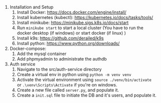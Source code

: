 1. Installation and Setup
   1. Install Docker: https://docs.docker.com/engine/install/
   2. Install kubernetes (kubectl): https://kubernetes.io/docs/tasks/tools/
   3. Install minikube: https://minikube.sigs.k8s.io/docs/start
   4. Run `minikube start` to start a local cluster (You have to run the docker desktop (if windows) or start docker (if linux) )
   5. Install k9s: https://github.com/derailed/k9s
   6. Install python: https://www.python.org/downloads/
2. Docker-compose:
   1. Add the mysql container
   2. Add phpmyadmin to administrate the authdb
3. Auth service
   1. Navigate to the src/auth-service directory
   2. Create a virtual env in python using `python -m venv venv`
   3. Activate the virtual environment using `source ./venv/bin/activate` or `.\venv\Scripts\Activate` if you're on windows.
   4. Create a new file called `server.py`, and populate it.
   5. Create a `init.sql` file to initiate the DB and it's users, and populate it.